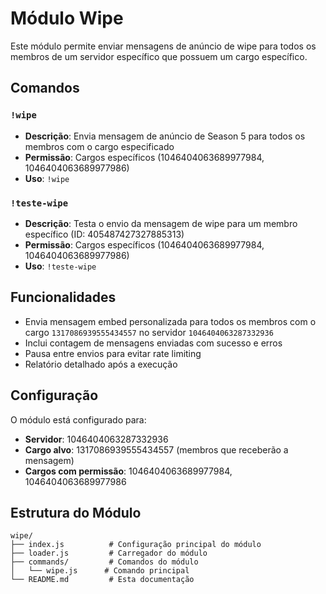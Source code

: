 # Módulo Wipe

Este módulo permite enviar mensagens de anúncio de wipe para todos os membros de um servidor específico que possuem um cargo específico.

## Comandos

### `!wipe`
- **Descrição**: Envia mensagem de anúncio de Season 5 para todos os membros com o cargo especificado
- **Permissão**: Cargos específicos (1046404063689977984, 1046404063689977986)
- **Uso**: `!wipe`

### `!teste-wipe`
- **Descrição**: Testa o envio da mensagem de wipe para um membro específico (ID: 405487427327885313)
- **Permissão**: Cargos específicos (1046404063689977984, 1046404063689977986)
- **Uso**: `!teste-wipe`

## Funcionalidades

- Envia mensagem embed personalizada para todos os membros com o cargo `1317086939555434557` no servidor `1046404063287332936`
- Inclui contagem de mensagens enviadas com sucesso e erros
- Pausa entre envios para evitar rate limiting
- Relatório detalhado após a execução

## Configuração

O módulo está configurado para:
- **Servidor**: 1046404063287332936
- **Cargo alvo**: 1317086939555434557 (membros que receberão a mensagem)
- **Cargos com permissão**: 1046404063689977984, 1046404063689977986

## Estrutura do Módulo

```
wipe/
├── index.js          # Configuração principal do módulo
├── loader.js         # Carregador do módulo
├── commands/         # Comandos do módulo
│   └── wipe.js      # Comando principal
└── README.md         # Esta documentação
```
